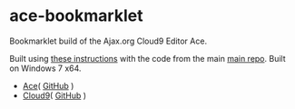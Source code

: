 ace-bookmarklet
===============

Bookmarklet build of the Ajax.org Cloud9 Editor Ace.

Built using [these instructions](https://github.com/ajaxorg/ace/wiki/Building-ace) with the code from the main [main repo](https://github.com/ajaxorg/ace). Built on Windows 7 x64.

* [Ace](http://ace.ajax.org/ "Official Website")( [GitHub](https://github.com/ajaxorg/ace "GitHub") )
* [Cloud9](http://c9.io/)( [GitHub](https://github.com/ajaxorg/cloud9 "GitHub") )
